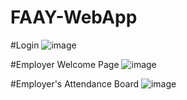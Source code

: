 # FAAY-WebApp

#Login
![image](https://github.com/aya-nashawati/FAAY-WebApp/blob/master/Screenshots/1%20-%20Login.png)

#Employer Welcome Page
![image](https://github.com/aya-nashawati/FAAY-WebApp/blob/master/Screenshots/2%20-%20Employer%20Welcome%20page.png)

#Employer's Attendance Board
![image](https://github.com/aya-nashawati/FAAY-WebApp/blob/master/Screenshots/3%20-%20Employer's%20attendance%20board.png)
